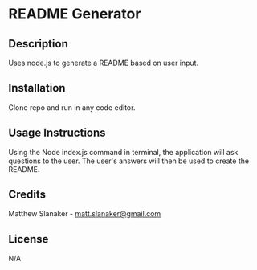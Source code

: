 # README Generator

## Description

Uses node.js to generate a README based on user input.

## Installation

Clone repo and run in any code editor.

## Usage Instructions

Using the Node index.js command in terminal, the application will ask questions to the user. The user's answers will then be used to create the README.

## Credits

Matthew Slanaker - matt.slanaker@gmail.com

## License

N/A
